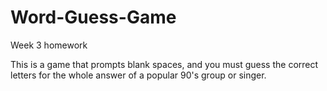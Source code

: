 # Word-Guess-Game
Week 3 homework

This is a game that prompts blank spaces, and you must guess the correct letters for the whole answer of a popular 90's group or singer.
